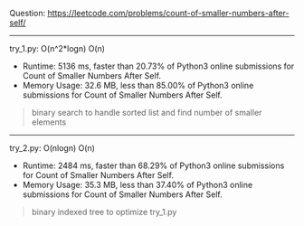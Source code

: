 Question: https://leetcode.com/problems/count-of-smaller-numbers-after-self/

---

try_1.py: O(n^2*logn) O(n)

* Runtime: 5136 ms, faster than 20.73% of Python3 online submissions for Count of Smaller Numbers After Self.
* Memory Usage: 32.6 MB, less than 85.00% of Python3 online submissions for Count of Smaller Numbers After Self.

> binary search to handle sorted list and find number of smaller elements

---

try_2.py: O(nlogn) O(n)

* Runtime: 2484 ms, faster than 68.29% of Python3 online submissions for Count of Smaller Numbers After Self.
* Memory Usage: 35.3 MB, less than 37.40% of Python3 online submissions for Count of Smaller Numbers After Self.

> binary indexed tree to optimize try_1.py
